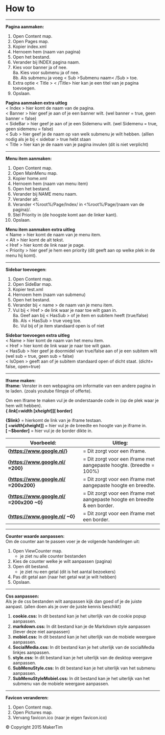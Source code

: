 # How to
---
**Pagina aanmaken:**  
1. Open Content map.  
2. Open Pages map.  
3. Kopier index.xml
4. Hernoem hem (naam van pagina)  
5. Open het bestand.  
6. Verander bij INDEX pagina naam.   
7. Kies voor banner ja of nee.  
8a. Kies voor submenu ja of nee.  
8b. Als submenu ja voeg < Sub >Submenu naam< /Sub > toe.  
9. Extra optie < Title > < /Title> hier kan je een titel van je pagina toevoegen.
10. Opslaan.  

**Pagina aanmaken extra uitleg**   
< Index >  hier komt de naam van de pagina.  
< Banner > hier geef je aan of je een banner wilt. (wel banner = true, geen banner = false)  
< SideBar > hier geef je aan of je een Sidemenu wilt. (wel Sidemenu = true, geen sidemenu = false)   
< Sub >   hier geef je de naam op van welk submenu je wilt hebben. (alllen nodig als je bij < sidebar > true hebt staan  
< Title > hier kan je de naam van je pagina invulen (dit is niet verplicht)

---
**Menu item aanmaken:**  
1. Open Content map.  
2. Open MainMenu map.  
3. Kopier home.xml
4. Hernoem hem (naam van menu item)  
5. Open het bestand.  
6. Verander bij NAME menu naam.  
7. Verander alt.   
8. Verander <%root%/Page/Index/ in <%root%/Page/(naam van de pagina)/.  
9. Stel Priority in (de hoogste komt aan de linker kant).  
10. Opslaan.

**Menu item aanmaken extra uitleg**   
< Name >  hier komt de naam van je menu item.  
< Alt >  hier komt de alt tekst.  
< Href >  hier komt de link naar je page.  
< Priority > hier geef je hem een priority (dit geeft aan op welke plek in de menu hij komt).

---

**Sidebar toevoegen:**    
1. Open Content map.  
2. Open SideBar map.
3. Kopier test.xml  
4. Hernoem hem (naam van submenu)  
5. Open het bestand.   
6. Verander bij < name > de naam van je menu item.  
7. Vul bij < Href > de link waar je naar toe wilt gaan in.  
8a. Geef aan bij < HasSub > of je item en subitem heeft (true/false)  
8b. Als < HasSub > true voeg <IsOpen></IsOpen> toe.  
8c. Vul bij <IsOpen></IsOpen> of je item standaard open is of niet

**Sidebar toevoegen extra uitleg**  
< Name > hier komt de naam van het menu item.  
< Href > hier komt de link waar je naar toe wilt gaan.  
< HasSub > hier geef je doormidel van true/false aan of je een subitem wilt (wel sub = true, geen sub = false)   
< IsOpen > geeft aan of je subitem standaard open of dicht staat. (dicht= false, open=true)

---

**Iframe maken:**  
**Iframe:** Venster in een webpagina om informatie van een andere pagina in te laden. (zoals youtube filmpje of offerte). 

Om een Iframe te maken vul je de onderstaande code in (op de plek waar je hem wilt hebben).    
**{ $link[ =$width [x$height]][ ~$border]**  

**{$link}** 				= hierkomt de link van je iframe testaan.  
**[ =$width [x$height]]**  	= hier vul je de breedte en hoogte van je iframe in.  
**[ ~$border]** 			= hier vul je de border dikte in.  


|**Voorbeeld:**  					   	   | **Uitleg:**  																|
|------------------------------------------|----------------------------------------------------------------------------|
| **{https://www.google.nl/}**             | = Dit zorgt voor een iframe.                                               |
| **{https://www.google.nl/ =200}**    	   | = Dit zorgt voor een iframe met aangepaste hoogte. (breedte = 100%)        |
| **{https://www.google.nl/ =200x200}**    | = Dit zorgt voor een iframe met aangepaste hoogte en breedte.              |
| **{https://www.google.nl/ =200x200 ~0}** | = Dit zorgt voor een iframe met aangepaste hoogte en breedte & een border. |
| **{https://www.google.nl/ ~0}**          | = Dit zorgt voor een iframe met  een border.                               |    
                        
---
 
**Counter waarde aanpassen:**  
Om de counter aan te passen voer je de volgende handelingen uit:  
1. Open ViewCounter map.  
	* je ziet nu alle counter bestanden  
2. Kies de counter welke je wilt aanpassen (pagina)  
3. Open dit bestand.  
	* je ziet nu een getal (dit is het aantal bezoekers)   
4. Pas dit getal aan (naar het getal wat je wilt hebben)  
5. Opslaan.

---

**Css aanpassen:**  
Als je de css bestanden wilt aanpassen kijk dan goed of je de juiste aanpast. (allen doen als je over de juiste kennis beschikt)  
1. **cookie.css:** In dit bestand kan je het uiterlijk van de cookie popup aanpassen.  
2. **markdown.css:** In dit bestand kan je de Markdown style aanpassen (liever deze niet aanpassen)   
3. **mobiel.css:** In dit bestand kan je het uiterlijk van de mobiele weergave aanpassen.   
4. **SocialMedia.css:**  In dit bestand kan je het uiterlijk van de socialMedia linkjes   aanpassen.   
5. **style.css:**  In dit bestand kan je het uiterlijk van de desktop weergave aanpassen.  
6. **SubMenuStyle.css:**  In dit bestand kan je het uiterlijk van het submenu aanpassen.  
7. **SubMenuStyleMobiel.css:**  In dit bestand kan je het uiterlijk van het submenu van de mobiele weergave aanpassen.  

---

**Favicon veranderen:**    
1. Open Content map.  
2. Open Pictures map.  
3. Vervang favicon.ico (naar je eigen favicon.ico)

© Copyright 2015 MakerTim